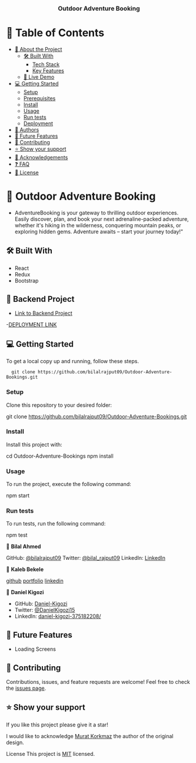 <a name="readme-top"></a>

<div align="center">

  
  <br/>

  <h3><b>Outdoor Adventure Booking</b></h3>

</div>


# 📗 Table of Contents

- [📖 About the Project](#about-project)
  - [🛠 Built With](#built-with)
    - [Tech Stack](#tech-stack)
    - [Key Features](#key-features)
  - [🚀 Live Demo](#live-demo)
- [💻 Getting Started](#getting-started)
  - [Setup](#setup)
  - [Prerequisites](#prerequisites)
  - [Install](#install)
  - [Usage](#usage)
  - [Run tests](#run-tests)
  - [Deployment](#triangular_flag_on_post-deployment)
- [👥 Authors](#authors)
- [🔭 Future Features](#future-features)
- [🤝 Contributing](#contributing)
- [⭐️ Show your support](#support)
- [🙏 Acknowledgements](#acknowledgements)
- [❓ FAQ](#faq)
- [📝 License](#license)

<!-- PROJECT DESCRIPTION -->
# 📖 Outdoor Adventure Booking <a name="about-project"></a>

- AdventureBooking is your gateway to thrilling outdoor experiences. Easily discover, plan, and book your next adrenaline-packed  adventure, whether it's hiking in the wilderness, conquering mountain peaks, or exploring hidden gems. Adventure awaits – start your journey today!"

## 🛠 Built With <a name="built-with"></a>
 - React
 - Redux
 - Bootstrap

## 🚀 Backend Project <a name="live-demo"></a>

- [Link to Backend Project](https://github.com/bilalrajput09/Outdoor_Adventure_Bookings_Backend)

-[DEPLOYMENT LINK]()

<!-- GETTING STARTED -->
## 💻 Getting Started <a name="getting-started"></a>
To get a local copy up and running, follow these steps.
```
  git clone https://github.com/bilalrajput09/Outdoor-Adventure-Bookings.git
```
### Setup
Clone this repository to your desired folder:

git clone https://github.com/bilalrajput09/Outdoor-Adventure-Bookings.git

### Install
Install this project with:

  cd Outdoor-Adventure-Bookings
  npm install
### Usage
To run the project, execute the following command:

npm start

### Run tests
To run tests, run the following command:

npm test

<!-- AUTHORS -->

👤 **Bilal Ahmed**

GitHub: [@bilalrajput09](https://github.com/bilalrajput09)
Twitter: [@bilal_rajput09](https://twitter.com/bilal_rajput09)
LinkedIn: [LinkedIn](https://www.linkedin.com/in/bilal-ahmed-18b12019a/)

👤 **Kaleb Bekele**

[github](https://github.com/kalbek)
[portfolio](https://kalbek.github.io/Portfolio/)
[linkedin](https://www.linkedin.com/in/kaleb-nuramo/)

👤 **Daniel Kigozi**

- GitHub: [Daniel-Kigozi](https://github.com/Daniel-Kigozi)
- Twitter: [@DanielKigozi15](https://twitter.com/@DanielKigozi15)
- LinkedIn: [daniel-kigozi-375182208/](https://www.linkedin.com/in/daniel-kigozi-375182208/)


<!-- FUTURE FEATURES -->
## 🔭 Future Features <a name="future-features"></a>
- Loading Screens

<!-- CONTRIBUTING -->
## 🤝 Contributing <a name="contributing"></a>
Contributions, issues, and feature requests are welcome!
Feel free to check the [issues page](https://github.com/bilalrajput09/Outdoor-Adventure-Bookings/issues).

<!-- SUPPORT -->
## ⭐️ Show your support <a name="support"></a>
If you like this project please give it a star!

<!-- ACKNOWLEDGEMENTS -->

I would like to acknowledge [Murat Korkmaz](https://www.behance.net/gallery/26425031/Vespa-Responsive-Redesign) the author of the original design.

<!-- LICENSE -->
License <a name="license"></a>
This project is [MIT](https://github.com/Daniel-Kigozi/Mobile-First/blob/my-html/LICENSE.md) licensed.
